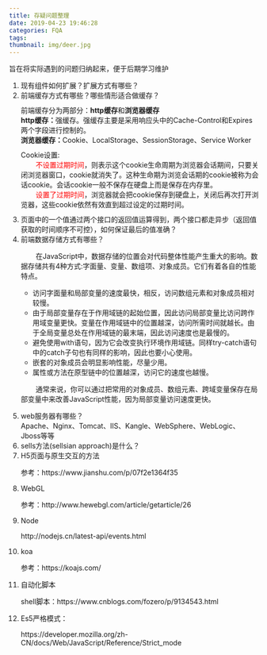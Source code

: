```yaml
---
title: 存疑问题整理
date: 2019-04-23 19:46:28
categories: FQA
tags:
thumbnail: img/deer.jpg
---
```

<p>旨在将实际遇到的问题归纳起来，便于后期学习维护</p>
<!-- more -->
<ol>
    <li>现有组件如何扩展？扩展方式有哪些？</li>
    <li>前端缓存方式有哪些？哪些情形适合做缓存？
        <div style="margin-top:10px;margin-bottom:10px;">
            <p style="margin:0;">前端缓存分为两部分：<b>http缓存</b>和<b>浏览器缓存</b></p>
            <p style="margin:0;">
                <b>http缓存：</b>强缓存。强缓存主要是采用响应头中的Cache-Control和Expires两个字段进行控制的。</p>
            <p style="margin:0;">
                <b>浏览器缓存：</b>Cookie、LocalStorage、SessionStorage、Service Worker</p>
                <div style="margin-top:10px;">Cookie设置:
                    <p style="text-indent:30px;margin:0;"><span style="color: red;">不设置过期时间</span>，则表示这个cookie生命周期为浏览器会话期间，只要关闭浏览器窗口，cookie就消失了。这种生命期为浏览会话期的cookie被称为会话cookie。会话cookie一般不保存在硬盘上而是保存在内存里。</p>
                    <p style="text-indent:30px;margin:0;"><span style="color: red;">设置了过期时间</span>，浏览器就会把cookie保存到硬盘上，关闭后再次打开浏览器，这些cookie依然有效直到超过设定的过期时间。</p>
                </div>
        </div>
    </li>
    <li>页面中的一个值通过两个接口的返回值运算得到，两个接口都走异步（返回值获取的时间顺序不可控），如何保证最后的值准确？
    </li>
    <li>前端数据存储方式有哪些？
        <div style="margin-top:10px;margin-bottom:10px;">
            <p style="text-indent:30px;">在JavaScript中，数据存储的位置会对代码整体性能产生重大的影响。数据存储共有4种方式:字面量、变量、数组项、对象成员。它们有着各自的性能特点。</p>
            <ul>
                <li>访问字面量和局部变量的速度最快，相反，访问数组元素和对象成员相对较慢。</li>
                <li>由于局部变量存在于作用域链的起始位置，因此访问局部变量比访问跨作用域变量更快。变量在作用域链中的位置越深，访问所需时间就越长。由于全局变量总处在作用域链的最末端，因此访问速度也是最慢的。</li>
                <li>避免使用with语句，因为它会改变执行环境作用域链。同样try-catch语句中的catch子句也有同样的影响，因此也要小心使用。</li>
                <li>嵌套的对象成员会明显影响性能，尽量少用。</li>
                <li>属性或方法在原型链中的位置越深，访问它的速度也越慢。</li>
            </ul>
            <p style="text-indent:30px;">通常来说，你可以通过把常用的对象成员、数组元素、跨域变量保存在局部变量中来改善JavaScript性能，因为局部变量访问速度更快。</p>
        </div>
    </li>
    <li>web服务器有哪些？
        <div>Apache、Nginx、Tomcat、IIS、Kangle、WebSphere、WebLogic、Jboss等等</div>
    </li>
    <li>sells方法(sellsian approach)是什么？</li>
    <li>H5页面与原生交互的方法
        <p>参考：https://www.jianshu.com/p/07f2e1364f35</p>
    </li>
    <li>WebGL
        <p>参考：http://www.hewebgl.com/article/getarticle/26</p>
    </li>
    <li>Node
        <p>http://nodejs.cn/latest-api/events.html</p>
    </li>
    <li>koa
        <p>参考：https://koajs.com/</p>
    </li>
    <li>自动化脚本
        <p>shell脚本：https://www.cnblogs.com/fozero/p/9134543.html</p>
    </li>
    <li>Es5严格模式：
        <p>https://developer.mozilla.org/zh-CN/docs/Web/JavaScript/Reference/Strict_mode</p>
    </li>
</ol>